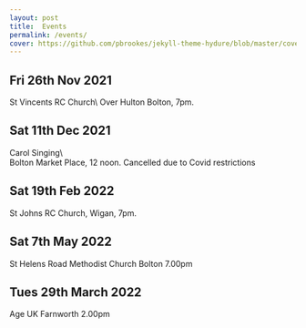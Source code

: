 ```yaml
---
layout: post
title:  Events
permalink: /events/
cover: https://github.com/pbrookes/jekyll-theme-hydure/blob/master/cover.jpg?raw=tru
---
```

                     
## Fri 26th Nov 2021    
St Vincents RC Church\\
Over Hulton Bolton, 7pm.
                 
## Sat 11th Dec 2021
Carol Singing\\                      
Bolton Market Place, 12 noon.    Cancelled due to Covid restrictions

## Sat 19th Feb 2022
St Johns RC Church, Wigan, 7pm.

## Sat 7th May 2022
St Helens Road Methodist Church
Bolton 7.00pm

## Tues 29th March 2022
Age UK Farnworth 2.00pm
